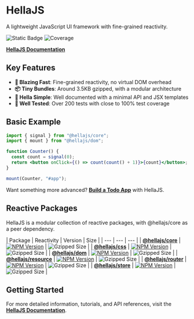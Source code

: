 # HellaJS

A lightweight JavaScript UI framework with fine-grained reactivity.

![Static Badge](https://img.shields.io/badge/status-experimental-orange.svg)
![Coverage](https://img.shields.io/endpoint?url=https://gist.githubusercontent.com/omilli/6df7884e21572b4910c2f21edb658e56/raw/hellajs-coverage.json)

**[HellaJS Documentation](https://hellajs.com)**

## Key Features

- **🚀 Blazing Fast**: Fine-grained reactivity, no virtual DOM overhead
- **📦 Tiny Bundles**: Around 3.5KB gzipped, with a modular architecture
- **📖 Hella Simple**: Well documented with a minimal API and JSX templates
- **🧪 Well Tested**: Over 200 tests with close to 100% test coverage

## Basic Example

```jsx
import { signal } from "@hellajs/core";
import { mount } from "@hellajs/dom";

function Counter() {
  const count = signal(0);
  return <button onClick={() => count(count() + 1)}>{count}</button>;
}

mount(Counter, "#app");
```

Want something more advanced? **[Build a Todo App](https://hellajs.com/learn/tutorials/todo-app)** with HellaJS.

## Reactive Packages

HellaJS is a modular collection of reactive packages, with @hellajs/core as a peer dependency.

| Package | Reactivity | Version | Size |
| --- | --- | --- |
| **[@hellajs/core](packages/core/README.md)** | [![NPM Version](https://img.shields.io/npm/v/@hellajs/core?color=orange)](https://www.npmjs.com/package/@hellajs/core) | ![Gzipped Size](https://img.shields.io/bundlephobia/minzip/@hellajs/core) |
| **[@hellajs/css](packages/css/README.md)** | [![NPM Version](https://img.shields.io/npm/v/@hellajs/css?color=orange)](https://www.npmjs.com/package/@hellajs/css) | ![Gzipped Size](https://img.shields.io/bundlephobia/minzip/@hellajs/css) |
| **[@hellajs/dom](packages/dom/README.md)** | [![NPM Version](https://img.shields.io/npm/v/@hellajs/dom?color=orange)](https://www.npmjs.com/package/@hellajs/dom) | ![Gzipped Size](https://img.shields.io/bundlephobia/minzip/@hellajs/dom) |
| **[@hellajs/resource](packages/resource/README.md)** | [![NPM Version](https://img.shields.io/npm/v/@hellajs/resource?color=orange)](https://www.npmjs.com/package/@hellajs/resource) | ![Gzipped Size](https://img.shields.io/bundlephobia/minzip/@hellajs/resource) |
| **[@hellajs/router](packages/router/README.md)** | [![NPM Version](https://img.shields.io/npm/v/@hellajs/router?color=orange)](https://www.npmjs.com/package/@hellajs/router) | ![Gzipped Size](https://img.shields.io/bundlephobia/minzip/@hellajs/router) |
| **[@hellajs/store](packages/store/README.md)** | [![NPM Version](https://img.shields.io/npm/v/@hellajs/store?color=orange)](https://www.npmjs.com/package/@hellajs/store) | ![Gzipped Size](https://img.shields.io/bundlephobia/minzip/@hellajs/store) |















## Getting Started

For more detailed information, tutorials, and API references, visit the **[HellaJS Documentation](https://hellajs.com)**.

